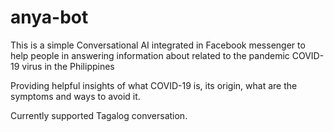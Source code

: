 # anya-bot

This is a simple Conversational AI integrated in Facebook messenger to
help people in answering information about related to the pandemic COVID-19 virus in the Philippines

Providing helpful insights of what COVID-19 is, its origin, what are the symptoms and ways to avoid it.

Currently supported Tagalog conversation.